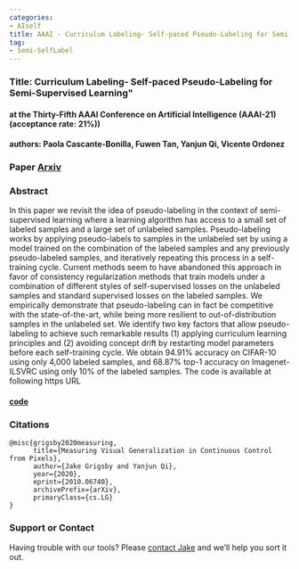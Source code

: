 ```yaml
---
categories:
- AIself
title: AAAI - Curriculum Labeling- Self-paced Pseudo-Labeling for Semi-Supervised Learning
tag:
- Semi-SelfLabel 
---
```





### Title: Curriculum Labeling- Self-paced Pseudo-Labeling for Semi-Supervised Learning" 


#### at the Thirty-Fifth AAAI Conference on Artificial Intelligence (AAAI-21) (acceptance rate: 21%)) 


#### authors: Paola Cascante-Bonilla, Fuwen Tan, Yanjun Qi, Vicente Ordonez

### Paper [Arxiv](https://arxiv.org/abs/2001.06001)


### Abstract
In this paper we revisit the idea of pseudo-labeling in the context of semi-supervised learning where a learning algorithm has access to a small set of labeled samples and a large set of unlabeled samples. Pseudo-labeling works by applying pseudo-labels to samples in the unlabeled set by using a model trained on the combination of the labeled samples and any previously pseudo-labeled samples, and iteratively repeating this process in a self-training cycle. Current methods seem to have abandoned this approach in favor of consistency regularization methods that train models under a combination of different styles of self-supervised losses on the unlabeled samples and standard supervised losses on the labeled samples. We empirically demonstrate that pseudo-labeling can in fact be competitive with the state-of-the-art, while being more resilient to out-of-distribution samples in the unlabeled set. We identify two key factors that allow pseudo-labeling to achieve such remarkable results (1) applying curriculum learning principles and (2) avoiding concept drift by restarting model parameters before each self-training cycle. We obtain 94.91% accuracy on CIFAR-10 using only 4,000 labeled samples, and 68.87% top-1 accuracy on Imagenet-ILSVRC using only 10% of the labeled samples. The code is available at following https URL


#### [code](https://github.com/uvavision/Curriculum-Labeling)

### Citations

```
@misc{grigsby2020measuring,
      title={Measuring Visual Generalization in Continuous Control from Pixels}, 
      author={Jake Grigsby and Yanjun Qi},
      year={2020},
      eprint={2010.06740},
      archivePrefix={arXiv},
      primaryClass={cs.LG}
}
```


### Support or Contact

Having trouble with our tools? Please [contact Jake](mailto:jcg6dn@virginia.edu) and we’ll help you sort it out.
